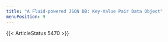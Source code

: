 ```yaml
---
title: "A Fluid-powered JSON DB: Key-Value Pair Data Object"
menuPosition: 9
---
```


{{< ArticleStatus 5470 >}}
